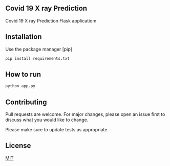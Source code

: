 ## Covid 19 X ray Prediction 

Covid 19 X ray Prediction Flask applicatiom

## Installation

Use the package manager [pip]

```bash
pip install requirements.txt
```

## How to run

```python
python app.py
```

## Contributing
Pull requests are welcome. For major changes, please open an issue first to discuss what you would like to change.

Please make sure to update tests as appropriate.

## License
[MIT](https://choosealicense.com/licenses/mit/)

